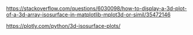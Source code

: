 https://stackoverflow.com/questions/6030098/how-to-display-a-3d-plot-of-a-3d-array-isosurface-in-matplotlib-mplot3d-or-simil/35472146

https://plotly.com/python/3d-isosurface-plots/
